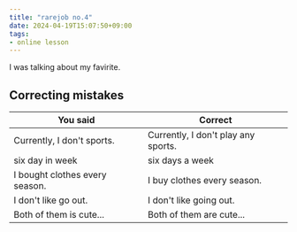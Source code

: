 ```yaml
---
title: "rarejob no.4"
date: 2024-04-19T15:07:50+09:00
tags:
- online lesson
---
```



I was talking about my favirite.


## Correcting mistakes

| You said　                   | Correct　                         |
|----------------------------|----------------------------------|
| Currently, I don't sports. | Currently, I don't play any sports. |
| six day in week            | six days a week                  |
| I bought clothes every season. | I buy clothes every season.      |
| I don't like go out.       | I don't like going out.          |
| Both of them is cute...    | Both of them are cute...         |

